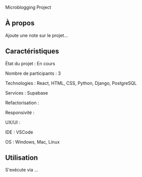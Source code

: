 Microblogging Project

## À propos 

Ajoute une note sur le projet...

## Caractéristiques

État du projet : En cours

Nombre de participants : 3

Technologies : React, HTML, CSS, Python, Django, PostgreSQL

Services :  Supabase

Refactorisation : 

Responsivité : 

UX/UI : 

IDE : VSCode

OS : Windows, Mac, Linux 

## Utilisation 

S'exécute via ...
